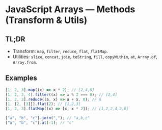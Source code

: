 # JavaScript Arrays — Methods (Transform & Utils)

## TL;DR

- Transform: `map`, `filter`, `reduce`, `flat`, `flatMap`.
- Utilities: `slice`, `concat`, `join`, `toString`, `fill`, `copyWithin`, `at`, `Array.of`, `Array.from`.

## Examples

```js
[1, 2, 3].map((x) => x * 2); // [2,4,6]
[1, 2, 3, 4].filter((x) => x % 2 === 0); // [2,4]
[1, 2, 3].reduce((a, x) => a + x, 0); // 6
[1, [2, [3]]].flat(2); // [1,2,3]
[1, 2, 3].flatMap((x) => [x, x * 2]); // [1,2,2,4,3,6]

["a", "b", "c"].join(","); // "a,b,c"
["a", "b", "c"].at(-1); // "c"
```
